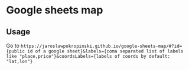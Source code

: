 # Google sheets map
## Usage
Go to `https://jaroslawpokropinski.github.io/google-sheets-map/#?id={public id of a google sheet}&labels={coma separated list of labels like "place,price"}&coordsLabels={labels of coords by default: "lat,lon"}`

